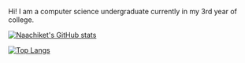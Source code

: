 Hi! I am a computer science undergraduate currently in my 3rd year of college.

[![Naachiket's GitHub stats](https://github-readme-stats.vercel.app/api?username=poshi1865&show_icons=true&theme=gruvbox)](https://github.com/anuraghazra/github-readme-stats)

[![Top Langs](https://github-readme-stats.vercel.app/api/top-langs/?username=poshi1865&hide=html,css)](https://github.com/anuraghazra/github-readme-stats)
